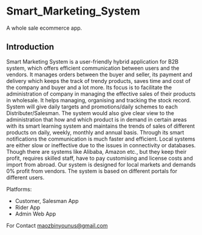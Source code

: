 # Smart_Marketing_System

A whole sale ecommerce app.

## Introduction

Smart Marketing System is a user-friendly hybrid application for B2B system, which offers efficient communication 
between users and the vendors. It manages orders between the buyer and seller, its payment and delivery which keeps
the track of trendy products, saves time and cost of the company and buyer and a lot more. Its focus is to facilitate
the administration of company in managing the effective sales of their products in wholesale. It helps managing, 
organising and tracking the stock record. System will give daily targets and promotions/daily schemes to each 
Distributer/Salesman. The system would also give clear view to the administration that how and which product is in
demand in certain areas with its smart learning system and maintains the trends of sales of different products on daily, 
weekly, monthly and annual basis. Through its smart notifications the communication is much faster and efficient.
Local systems are either slow or ineffective due to the issues in connectivity or databases. Though there are systems
like Alibaba, Amazon etc., but they keep their profit, requires skilled staff, have to pay customising and license costs
and import from abroad. Our system is designed for local markets and demands 0% profit from vendors. The system is based 
on different portals for different users.

Platforms:

- Customer, Salesman App
- Rider App
- Admin Web App

For Contact
maozbinyounus@gmail.com
